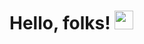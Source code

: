 # Hello, folks! <img src="https://raw.githubusercontent.com/MartinHeinz/MartinHeinz/master/wave.gif" width="30px">

<!--
**Manoj735/Manoj735** is a ✨ _special_ ✨ repository because its `README.md` (this file) appears on your GitHub profile.

Here are some ideas to get you started:

- 🔭 I’m currently working on Data structure and algorithm
- 🌱 I’m currently learning on Data structure and algorithm 
- 🤔 I’m looking for help with ...
- 💬 Ask me anything.
- 📫 How to reach me: prajapatmanoj609@gmail.com
- 😄 Pronouns: ...
- ⚡ Fun fact: nothing
-->

